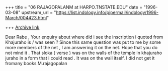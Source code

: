 +++
title = "06 RAJAGOPALANM at HARPO.TNSTATE.EDU"
date = "1996-03-08"
upstream_url = "https://list.indology.info/pipermail/indology/1996-March/004423.html"

+++
[Archive link](https://list.indology.info/pipermail/indology/1996-March/004423.html)

Dear Rabe ,
Your enquiry about where did i see the inscription i quoted from 
Khajuraho is / was seen ? Since this  same question was put to me
by some more members of the net , I am answering it on the net. Hope that
you do not mind it . That sloka ( verse ) was on the walls of the temple in khajuraho
juraho in a form that i could read . It was on the wall itself.
I did not get it fromany books    M.rajagopalan




